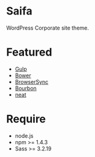 Saifa
===
WordPress Corporate site theme.

# Featured

* [Gulp](http://gulpjs.com/)
* [Bower](http://bower.io/)
* [BrowserSync](http://www.browsersync.io/)
* [Bourbon](http://bourbon.io/)
* [neat](http://neat.bourbon.io/)

# Require

* node.js
* npm >= 1.4.3
* Sass >= 3.2.19

#
